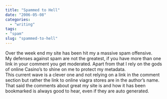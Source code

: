 ```yaml
---
title: "Spammed to Hell"
date: "2006-05-08"
categories: 
  - "writing"
tags:
- "spam"
slug: "spammed-to-hell"
---
```


Over the week end my site has been hit my a massive spam offensive.  
My defenses against spam are not the greatest, if you have more than one link in your comment you get moderated. Apart from that I rely on the gods of online Casino’s to shine on me to protect my metadata.  
This current wave is a clever one and not relying on a link in the comment section but rather the link to online viagra stores are in the author’s name.  
That said the comments about great my site is and how it has been bookmarked is always good to hear, even if they are auto generated.
